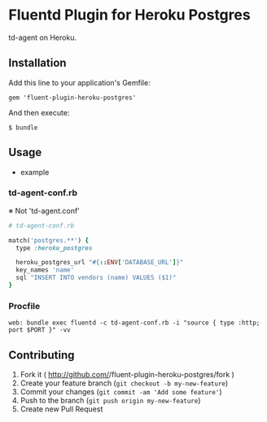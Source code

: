 # Fluentd Plugin for Heroku Postgres

td-agent on Heroku.

## Installation

Add this line to your application's Gemfile:

    gem 'fluent-plugin-heroku-postgres'

And then execute:

    $ bundle

## Usage

* example

### td-agent-conf.rb

※  Not 'td-agent.conf'

```ruby
# td-agent-conf.rb

match('postgres.**') {
  type :heroku_postgres

  heroku_postgres_url "#{::ENV['DATABASE_URL']}"
  key_names 'name'
  sql "INSERT INTO vendors (name) VALUES ($1)"
}
```

### Procfile

```
web: bundle exec fluentd -c td-agent-conf.rb -i "source { type :http; port $PORT }" -vv
```


## Contributing

1. Fork it ( http://github.com/<my-github-username>/fluent-plugin-heroku-postgres/fork )
2. Create your feature branch (`git checkout -b my-new-feature`)
3. Commit your changes (`git commit -am 'Add some feature'`)
4. Push to the branch (`git push origin my-new-feature`)
5. Create new Pull Request

